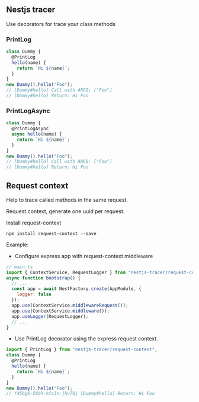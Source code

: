 ## Nestjs tracer

Use decorators for trace your class methods

### PrintLog

```javascript
class Dummy {
  @PrintLog
  hello(name) {
    return `Hi ${name}`;
  }
}
new Dummy().hello("Foo");
// [Dummy#hello] Call with ARGS: ["Foo"]
// [Dummy#hello] Return: Hi Foo
```

### PrintLogAsync

```javascript
class Dummy {
  @PrintLogAsync
  async hello(name) {
    return `Hi ${name}`;
  }
}
new Dummy().hello("Foo");
// [Dummy#hello] Call with ARGS: ["Foo"]
// [Dummy#hello] Return: Hi Foo
```

## Request context

Help to trace called methods in the same request.

Request context, generate one uuid per request.

Install request-context

```
npm install request-context --save
```

Example:

- Configure express app with request-context middleware

```js
// main.ts
import { ContextService, RequestLogger } from "nestjs-tracer/request-context";
async function bootstrap() {
  // ...
  const app = await NestFactory.create(AppModule, {
    logger: false
  });
  app.use(ContextService.middlewareRequest());
  app.use(ContextService.middleware());
  app.useLogger(RequestLogger);
  // ...
}
```

- Use PrintLog decorator using the express request context.

```javascript
import { PrintLog } from "nestjs-tracer/request-context";
class Dummy {
  @PrintLog
  hello(name) {
    return `Hi ${name}`;
  }
}
new Dummy().hello("Foo");
// f45bg6-56bh-hfc3n-jhu76j [Dummy#hello] Return: Hi Foo
```
